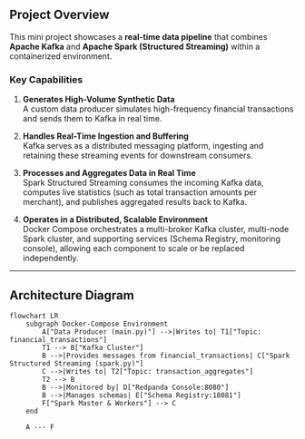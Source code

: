 ## Project Overview

This mini project showcases a **real-time data pipeline** that combines **Apache Kafka** and **Apache Spark (Structured Streaming)** within a containerized environment. 

### Key Capabilities

1. **Generates High-Volume Synthetic Data**  
   A custom data producer simulates high-frequency financial transactions and sends them to Kafka in real time.

2. **Handles Real-Time Ingestion and Buffering**  
   Kafka serves as a distributed messaging platform, ingesting and retaining these streaming events for downstream consumers.

3. **Processes and Aggregates Data in Real Time**  
   Spark Structured Streaming consumes the incoming Kafka data, computes live statistics (such as total transaction amounts per merchant), and publishes aggregated results back to Kafka.

4. **Operates in a Distributed, Scalable Environment**  
   Docker Compose orchestrates a multi-broker Kafka cluster, multi-node Spark cluster, and supporting services (Schema Registry, monitoring console), allowing each component to scale or be replaced independently.

---

## Architecture Diagram

```mermaid
flowchart LR
    subgraph Docker-Compose Environment
        A["Data Producer (main.py)"] -->|Writes to| T1["Topic: financial_transactions"]
        T1 --> B["Kafka Cluster"]
        B -->|Provides messages from financial_transactions| C["Spark Structured Streaming (spark.py)"]
        C -->|Writes to| T2["Topic: transaction_aggregates"]
        T2 --> B
        B -->|Monitored by| D["Redpanda Console:8080"]
        B -->|Manages schemas| E["Schema Registry:18081"]
        F["Spark Master & Workers"] --> C
    end

    A --- F

